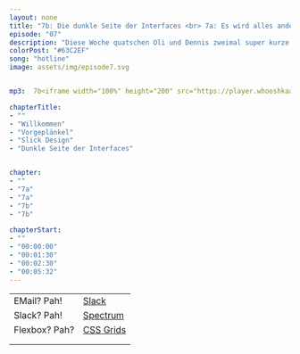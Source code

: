 ```yaml
---
layout: none
title: "7b: Die dunkle Seite der Interfaces <br> 7a: Es wird alles anders"
episode: "07"
description: "Diese Woche quatschen Oli und Dennis zweimal super kurze 20 Minuten. Im ersten Teil geht es um Bewerbungen, die einfachste Designmethode und CSS Grids. Der zweite Teil widmet sich ganz dem slicken Design und der dunklen Seite von Interfaces."
colorPost: "#63C2EF"
song: "hotline"
image: assets/img/episode7.svg


mp3:  7b<iframe width="100%" height="200" src="https://player.whooshkaa.com/player/episode/id/98813?visual=true" frameborder="0"></iframe> <br> <br> 7a<iframe width="100%" height="200" src="https://player.whooshkaa.com/player/episode/id/98005?visual=true" frameborder="0"></iframe>

chapterTitle:
- ""
- "Willkommen"
- "Vorgeplänkel"
- "Slick Design"
- "Dunkle Seite der Interfaces"


chapter:
- ""
- "7a"
- "7a"
- "7b"
- "7b"

chapterStart:
- ""
- "00:00:00"
- "00:01:30"
- "00:02:30"
- "00:05:32"
---
```


<!-- nach 8 einträgen ein neues table erstellen, danke :) !-->

| | |
|:-|:-|
|EMail? Pah! | [Slack](https://slack.com)|
|Slack? Pah!| [Spectrum](https://spectrum.chat) |
|Flexbox? Pah? |  [CSS Grids](https://css-tricks.com/snippets/css/complete-guide-grid/)|
| |  |
| |  |
